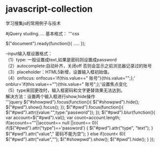 # javascript-collection
学习搜集js的常用例子与技术

#jQuery studing.....
基本格式：
'''css
<script src="js/juery.js" type="text/javascript"></script>
<script src="js/input.js" type="text/javascript"></script>

$("document").ready(function(){
.....
});

-input输入框设置格式：<br>
（1）type: 一般设置成text,如果是密码则设置成password<br>
（2）autocomplete:自动补齐，关闭off  否则会显示之前浏览器记录过的账号<br>
（3）placeholder：HTML5新增，设置输入框初始值。<br>
（4）onfocus: onfocus='if(this.value==" 账号"){this.value="";};'  onblur='if(this.value==""){this.value=" 账号";};'设置焦点变化<br>
（5）type来回更改时，输入框密码和文字更替效果无法达到。<br>
解决方法：设置两个输入框进行show,hide操作<br>
'''jquery
    $("#showpwd").focus(function(){
        $("#showpwd").hide();
        $("#pwd").show().focus();
    });
    $("#pwd").focus(function(){
        $("#pwd").attr({value:"",type:"password"});
    });
    $("#pwd").blur(function(){
        var account=$("#pwd").val();
        var count=account.length;
        if(account==""||account== null ||count== 0){
            if($("#pwd").attr("type")=='password') {
                $("#pwd").attr("type", "text");
            }
            $("#pwd").attr("value"," 密码不能为空");
        }
        else if(count< 6){
            $("#pwd").attr("value","");
            $("#showpwd").show();
            $("#pwd").hide();
        }
    });
